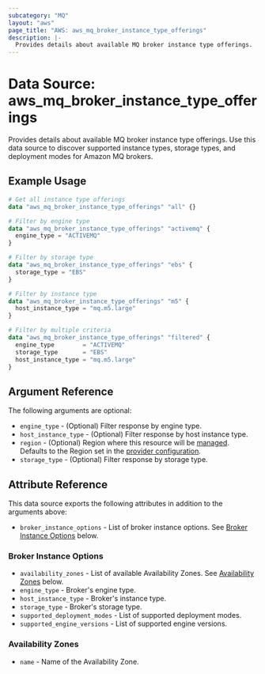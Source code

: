```yaml
---
subcategory: "MQ"
layout: "aws"
page_title: "AWS: aws_mq_broker_instance_type_offerings"
description: |-
  Provides details about available MQ broker instance type offerings.
---
```


# Data Source: aws_mq_broker_instance_type_offerings

Provides details about available MQ broker instance type offerings. Use this data source to discover supported instance types, storage types, and deployment modes for Amazon MQ brokers.

## Example Usage

```terraform
# Get all instance type offerings
data "aws_mq_broker_instance_type_offerings" "all" {}

# Filter by engine type
data "aws_mq_broker_instance_type_offerings" "activemq" {
  engine_type = "ACTIVEMQ"
}

# Filter by storage type
data "aws_mq_broker_instance_type_offerings" "ebs" {
  storage_type = "EBS"
}

# Filter by instance type
data "aws_mq_broker_instance_type_offerings" "m5" {
  host_instance_type = "mq.m5.large"
}

# Filter by multiple criteria
data "aws_mq_broker_instance_type_offerings" "filtered" {
  engine_type        = "ACTIVEMQ"
  storage_type       = "EBS"
  host_instance_type = "mq.m5.large"
}
```

## Argument Reference

The following arguments are optional:

* `engine_type` - (Optional) Filter response by engine type.
* `host_instance_type` - (Optional) Filter response by host instance type.
* `region` - (Optional) Region where this resource will be [managed](https://docs.aws.amazon.com/general/latest/gr/rande.html#regional-endpoints). Defaults to the Region set in the [provider configuration](https://registry.terraform.io/providers/hashicorp/aws/latest/docs#aws-configuration-reference).
* `storage_type` - (Optional) Filter response by storage type.

## Attribute Reference

This data source exports the following attributes in addition to the arguments above:

* `broker_instance_options` - List of broker instance options. See [Broker Instance Options](#broker-instance-options) below.

### Broker Instance Options

* `availability_zones` - List of available Availability Zones. See [Availability Zones](#availability-zones) below.
* `engine_type` - Broker's engine type.
* `host_instance_type` - Broker's instance type.
* `storage_type` - Broker's storage type.
* `supported_deployment_modes` - List of supported deployment modes.
* `supported_engine_versions` - List of supported engine versions.

### Availability Zones

* `name` - Name of the Availability Zone.
